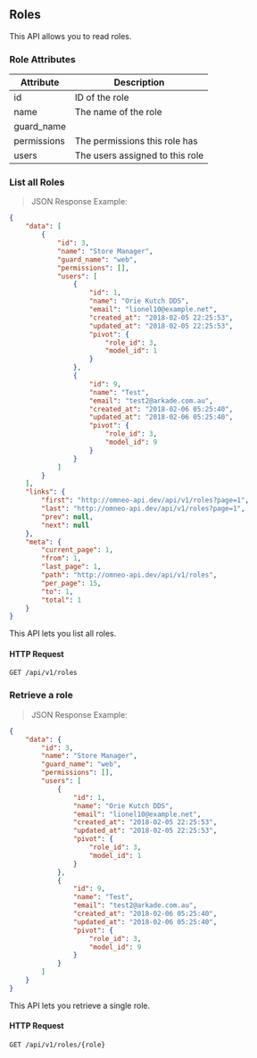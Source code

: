 ## Roles

This API allows you to read roles.

### Role Attributes

| Attribute  | Description                     | 
|------------|---------------------------------|
| id         | ID of the role                  |
| name       | The name of the role            |
| guard_name |                                 |
| permissions| The permissions this role has   |
| users      | The users assigned to this role |


### List all Roles

> JSON Response Example:
                
```json
{
    "data": [
        {
            "id": 3,
            "name": "Store Manager",
            "guard_name": "web",
            "permissions": [],
            "users": [
                {
                    "id": 1,
                    "name": "Orie Kutch DDS",
                    "email": "lionel10@example.net",
                    "created_at": "2018-02-05 22:25:53",
                    "updated_at": "2018-02-05 22:25:53",
                    "pivot": {
                        "role_id": 3,
                        "model_id": 1
                    }
                },
                {
                    "id": 9,
                    "name": "Test",
                    "email": "test2@arkade.com.au",
                    "created_at": "2018-02-06 05:25:40",
                    "updated_at": "2018-02-06 05:25:40",
                    "pivot": {
                        "role_id": 3,
                        "model_id": 9
                    }
                }
            ]
        }
    ],
    "links": {
        "first": "http://omneo-api.dev/api/v1/roles?page=1",
        "last": "http://omneo-api.dev/api/v1/roles?page=1",
        "prev": null,
        "next": null
    },
    "meta": {
        "current_page": 1,
        "from": 1,
        "last_page": 1,
        "path": "http://omneo-api.dev/api/v1/roles",
        "per_page": 15,
        "to": 1,
        "total": 1
    }
}
```

This API lets you list all roles.

#### HTTP Request

`GET /api/v1/roles`



### Retrieve a role

> JSON Response Example:
                
```json
{
    "data": {
        "id": 3,
        "name": "Store Manager",
        "guard_name": "web",
        "permissions": [],
        "users": [
            {
                "id": 1,
                "name": "Orie Kutch DDS",
                "email": "lionel10@example.net",
                "created_at": "2018-02-05 22:25:53",
                "updated_at": "2018-02-05 22:25:53",
                "pivot": {
                    "role_id": 3,
                    "model_id": 1
                }
            },
            {
                "id": 9,
                "name": "Test",
                "email": "test2@arkade.com.au",
                "created_at": "2018-02-06 05:25:40",
                "updated_at": "2018-02-06 05:25:40",
                "pivot": {
                    "role_id": 3,
                    "model_id": 9
                }
            }
        ]
    }
}
```

This API lets you retrieve a single role.

#### HTTP Request

`GET /api/v1/roles/{role}`
